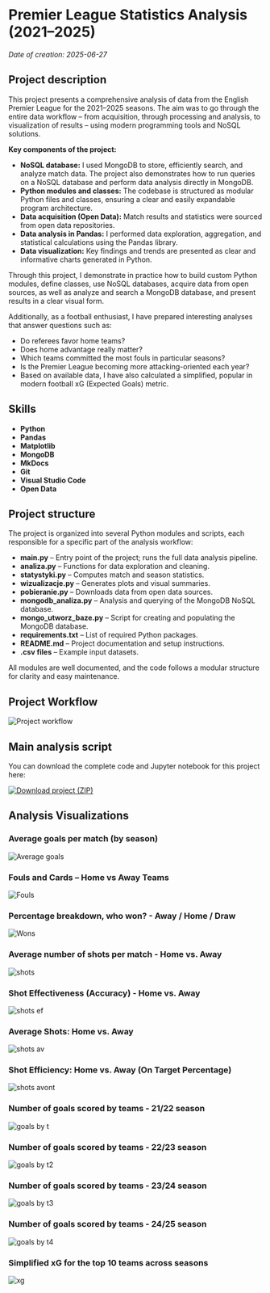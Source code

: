 # Premier League Statistics Analysis (2021–2025)

*Date of creation: 2025-06-27*

## Project description

This project presents a comprehensive analysis of data from the English Premier League for the 2021–2025 seasons. The aim was to go through the entire data workflow – from acquisition, through processing and analysis, to visualization of results – using modern programming tools and NoSQL solutions.

**Key components of the project:**

- **NoSQL database:** I used MongoDB to store, efficiently search, and analyze match data. The project also demonstrates how to run queries on a NoSQL database and perform data analysis directly in MongoDB.
- **Python modules and classes:** The codebase is structured as modular Python files and classes, ensuring a clear and easily expandable program architecture.
- **Data acquisition (Open Data):** Match results and statistics were sourced from open data repositories.
- **Data analysis in Pandas:** I performed data exploration, aggregation, and statistical calculations using the Pandas library.
- **Data visualization:** Key findings and trends are presented as clear and informative charts generated in Python.

Through this project, I demonstrate in practice how to build custom Python modules, define classes, use NoSQL databases, acquire data from open sources, as well as analyze and search a MongoDB database, and present results in a clear visual form.

Additionally, as a football enthusiast, I have prepared interesting analyses that answer questions such as:

- Do referees favor home teams?
- Does home advantage really matter?
- Which teams committed the most fouls in particular seasons?
- Is the Premier League becoming more attacking-oriented each year?
- Based on available data, I have also calculated a simplified, popular in modern football xG (Expected Goals) metric.

## Skills

- **Python**  
- **Pandas**  
- **Matplotlib**  
- **MongoDB**  
- **MkDocs**  
- **Git**  
- **Visual Studio Code**  
- **Open Data**  

## Project structure

The project is organized into several Python modules and scripts, each responsible for a specific part of the analysis workflow:

- **main.py** – Entry point of the project; runs the full data analysis pipeline.
- **analiza.py** – Functions for data exploration and cleaning.
- **statystyki.py** – Computes match and season statistics.
- **wizualizacje.py** – Generates plots and visual summaries.
- **pobieranie.py** – Downloads data from open data sources.
- **mongodb_analiza.py** – Analysis and querying of the MongoDB NoSQL database.
- **mongo_utworz_baze.py** – Script for creating and populating the MongoDB database.
- **requirements.txt** – List of required Python packages.
- **README.md** – Project documentation and setup instructions.
- **.csv files** – Example input datasets.

All modules are well documented, and the code follows a modular structure for clarity and easy maintenance.

## Project Workflow

![Project workflow](imgs/pl_workflow.png)

## Main analysis script

You can download the complete code and Jupyter notebook for this project here:

[![Download project (ZIP)](https://img.shields.io/badge/Download%20project-blue?style=for-the-badge&logo=github)](files/premier-league-analysis.zip)

## Analysis Visualizations

### Average goals per match (by season)

![Average goals](imgs/pl1.png)

### Fouls and Cards – Home vs Away Teams

![Fouls](imgs/pl2.png)

### Percentage breakdown, who won? - Away / Home / Draw

![Wons](imgs/pl3.png)

### Average number of shots per match - Home vs. Away

![shots](imgs/pl4.png)

### Shot Effectiveness (Accuracy) - Home vs. Away

![shots ef](imgs/pl5.png)

### Average Shots: Home vs. Away

![shots av](imgs/pl6.png)

### Shot Efficiency: Home vs. Away (On Target Percentage)

![shots avont](imgs/pl7.png)

### Number of goals scored by teams - 21/22 season

![goals by t](imgs/pl8.png)

### Number of goals scored by teams - 22/23 season

![goals by t2](imgs/pl9.png)

### Number of goals scored by teams - 23/24 season

![goals by t3](imgs/pl10.png)

### Number of goals scored by teams - 24/25 season

![goals by t4](imgs/pl11.png)

### Simplified xG for the top 10 teams across seasons

![xg](imgs/pl12.png)